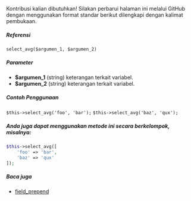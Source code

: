 Kontribusi kalian dibutuhkan!
Silakan perbarui halaman ini melalui GitHub dengan menggunakan format standar berikut dilengkapi dengan kalimat pembukaan.

##### Referensi

`select_avg($argumen_1, $argumen_2)`

##### Parameter
* **$argumen_1** (string) keterangan terkait variabel.
* **$argumen_2** (string) keterangan terkait variabel.

##### Contoh Penggunaan
`$this->select_avg('foo', 'bar');`
`$this->select_avg('baz', 'qux');`


##### Anda juga dapat menggunakan metode ini secara berkelompok, misalnya:
```php
$this->select_avg([
    'foo' => 'bar',
    'baz' => 'qux'
]);
```

##### Baca juga
* [field_prepend](./field_prepend)
